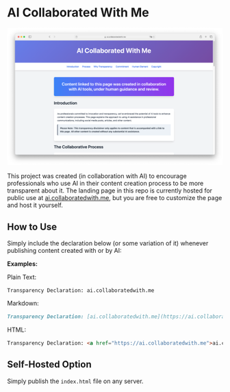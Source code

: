 # AI Collaborated With Me

![Screen Shot](/screenshot.png)

This project was created (in collaboration with AI) to encourage professionals who use AI in their content creation process to be more transparent about it. The landing page in this repo is currently hosted for public use at [ai.collaboratedwith.me](https://ai.collaboratedwith.me), but you are free to customize the page and host it yourself.

## How to Use

Simply include the declaration below (or some variation of it) whenever publishing content created with or by AI:

**Examples:**

Plain Text:
```
Transparency Declaration: ai.collaboratedwith.me
```

Markdown:

```markdown
Transparency Declaration: [ai.collaboratedwith.me](https://ai.collaboratedwith.me)
```

HTML:

```html
Transparency Declaration: <a href="https://ai.collaboratedwith.me">ai.collaboratedwith.me</a>
```

## Self-Hosted Option

Simply publish the `index.html` file on any server.